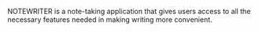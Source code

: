 NOTEWRITER is a note-taking application that gives users access to all the necessary features needed in making writing more convenient.
